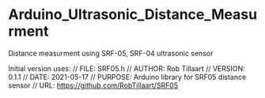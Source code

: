 # Arduino_Ultrasonic_Distance_Measurment
 Distance measurment using SRF-05, SRF-04 ultrasonic sensor


Initial version uses:
//    FILE: SRF05.h
//  AUTHOR: Rob Tillaart
// VERSION: 0.1.1
//    DATE: 2021-05-17
// PURPOSE: Arduino library for SRF05 distance sensor
//     URL: https://github.com/RobTillaart/SRF05

